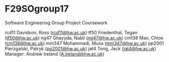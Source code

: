 # F29SOgroup17
Software Engineering Group Project Coursework

rcd11 Davidson, Ross (rcd11@hw.ac.uk)
tf50 Friedenthal, Tegan (tf50@hw.ac.uk)
ng47 Ghayyda, Nabil (ng47@hw.ac.uk)
cm138 Man, Chloe (cm138@hw.ac.uk)
mm347 Mohammadi, Musa (mm347@hw.ac.uk)
pp2001 Pierzgalski, Patryk (pp2001@hw.ac.uk)
jat4 Tong, Jack (jat4@hw.ac.uk)
Manager: Andrew Ireland (A.Ireland@hw.ac.uk)
